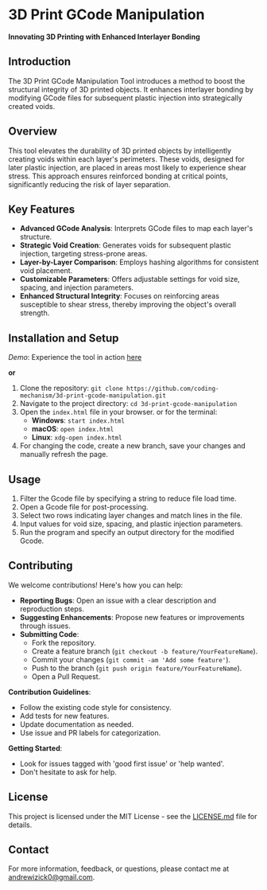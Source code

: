 # 3D Print GCode Manipulation

**Innovating 3D Printing with Enhanced Interlayer Bonding**

## Introduction
The 3D Print GCode Manipulation Tool introduces a method to boost the structural integrity of 3D printed objects. It enhances interlayer bonding by modifying GCode files for subsequent plastic injection into strategically created voids.

## Overview
This tool elevates the durability of 3D printed objects by intelligently creating voids within each layer's perimeters. These voids, designed for later plastic injection, are placed in areas most likely to experience shear stress. This approach ensures reinforced bonding at critical points, significantly reducing the risk of layer separation.

## Key Features
- **Advanced GCode Analysis**: Interprets GCode files to map each layer's structure.
- **Strategic Void Creation**: Generates voids for subsequent plastic injection, targeting stress-prone areas.
- **Layer-by-Layer Comparison**: Employs hashing algorithms for consistent void placement.
- **Customizable Parameters**: Offers adjustable settings for void size, spacing, and injection parameters.
- **Enhanced Structural Integrity**: Focuses on reinforcing areas susceptible to shear stress, thereby improving the object's overall strength.

## Installation and Setup
_Demo_: Experience the tool in action [here](https://coding-mechanism.github.io/3d-print-gcode-manipulation/)

**or**

1. Clone the repository: `git clone https://github.com/coding-mechanism/3d-print-gcode-manipulation.git`
2. Navigate to the project directory: `cd 3d-print-gcode-manipulation`
3. Open the `index.html` file in your browser. or for the terminal:
    - **Windows**: `start index.html`
    - **macOS**: `open index.html`
    - **Linux**: `xdg-open index.html`
4. For changing the code, create a new branch, save your changes and manually refresh the page.

## Usage
1. Filter the Gcode file by specifying a string to reduce file load time.
2. Open a Gcode file for post-processing.
3. Select two rows indicating layer changes and match lines in the file.
4. Input values for void size, spacing, and plastic injection parameters.
5. Run the program and specify an output directory for the modified Gcode.

## Contributing
We welcome contributions! Here's how you can help:

- **Reporting Bugs**: Open an issue with a clear description and reproduction steps.
- **Suggesting Enhancements**: Propose new features or improvements through issues.
- **Submitting Code**:
  - Fork the repository.
  - Create a feature branch (`git checkout -b feature/YourFeatureName`).
  - Commit your changes (`git commit -am 'Add some feature'`).
  - Push to the branch (`git push origin feature/YourFeatureName`).
  - Open a Pull Request.

**Contribution Guidelines**:
- Follow the existing code style for consistency.
- Add tests for new features.
- Update documentation as needed.
- Use issue and PR labels for categorization.

**Getting Started**:
- Look for issues tagged with 'good first issue' or 'help wanted'.
- Don't hesitate to ask for help.

## License
This project is licensed under the MIT License - see the [LICENSE.md](LICENSE.md) file for details.

## Contact
For more information, feedback, or questions, please contact me at andrewizick0@gmail.com.
